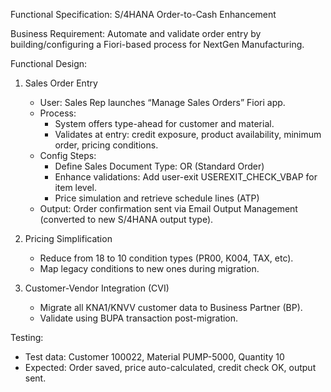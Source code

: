 Functional Specification: S/4HANA Order-to-Cash Enhancement

Business Requirement: 
Automate and validate order entry by building/configuring a Fiori-based process for NextGen Manufacturing.

Functional Design:
1. Sales Order Entry
   - User: Sales Rep launches “Manage Sales Orders” Fiori app.
   - Process:
      - System offers type-ahead for customer and material.
      - Validates at entry: credit exposure, product availability, minimum order, pricing conditions.
   - Config Steps:
      - Define Sales Document Type: OR (Standard Order)
      - Enhance validations: Add user-exit USEREXIT_CHECK_VBAP for item level.
      - Price simulation and retrieve schedule lines (ATP)
   - Output: Order confirmation sent via Email Output Management (converted to new S/4HANA output type).

2. Pricing Simplification
   - Reduce from 18 to 10 condition types (PR00, K004, TAX, etc).
   - Map legacy conditions to new ones during migration.

3. Customer-Vendor Integration (CVI)
   - Migrate all KNA1/KNVV customer data to Business Partner (BP).
   - Validate using BUPA transaction post-migration.

Testing:
- Test data: Customer 100022, Material PUMP-5000, Quantity 10
- Expected: Order saved, price auto-calculated, credit check OK, output sent.

